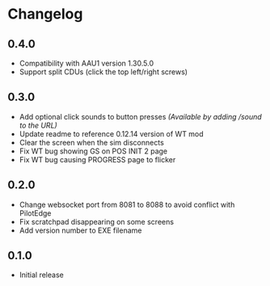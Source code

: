 # Changelog

## 0.4.0
* Compatibility with AAU1 version 1.30.5.0
* Support split CDUs (click the top left/right screws)

## 0.3.0
* Add optional click sounds to button presses _(Available by adding /sound to the URL)_
* Update readme to reference 0.12.14 version of WT mod
* Clear the screen when the sim disconnects
* Fix WT bug showing GS on POS INIT 2 page
* Fix WT bug causing PROGRESS page to flicker
  
## 0.2.0
* Change websocket port from 8081 to 8088 to avoid conflict with PilotEdge
* Fix scratchpad disappearing on some screens
* Add version number to EXE filename
  
## 0.1.0
* Initial release